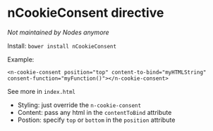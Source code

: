 # nCookieConsent directive
_Not maintained by Nodes anymore_

Install: `bower install nCookieConsent`

Example:
```
<n-cookie-consent position="top" content-to-bind="myHTMLString" consent-function="myFunction()"></n-cookie-consent>
```

See more in `index.html`

* Styling: just override the `n-cookie-consent`
* Content: pass any html in the `contentToBind` attribute
* Postion: specify `top` or `bottom` in the `position` attribute

